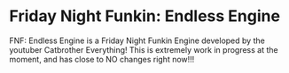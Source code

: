 # Friday Night Funkin: Endless Engine

FNF: Endless Engine is a Friday Night Funkin Engine developed by the youtuber Catbrother Everything! This is extremely work in progress at the moment, and has close 
to NO changes right now!!!
